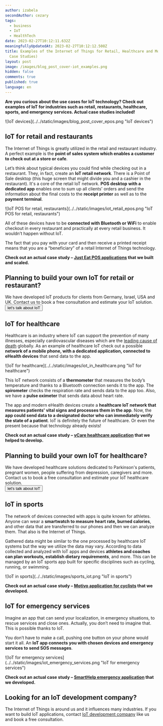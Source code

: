 ```yaml
---
author: izabela
secondAuthor: cezary
tags:
  - business
  - IoT
  - HealthTech
date: 2023-02-27T10:12:11.632Z
meaningfullyUpdatedAt: 2023-02-27T10:12:12.508Z
title: Examples of the Internet of Things for Retail, Healthcare and More (with
  Case Studies)
layout: post
image: /images/blog_post_cover-iot_examples.png
hidden: false
comments: true
published: true
language: en
---
```

**Are you curious about the use cases for IoT technology? Check out examples of IoT for industries such as retail, restaurants, healthcare, sports, and emergency services. Actual case studies included!**

<div className="image">![IoT devices](../../static/images/blog_post_cover_epos.png "IoT devices")</div>

## IoT for retail and restaurants

The Internet of Things is greatly utilized in the retail and restaurant industry. A perfect example is the **point of sales system which enables a customer to check out at a store or cafe**.

Let’s think about typical devices you could find while checking out in a restaurant. They, in fact, create an **IoT retail network**. There is a Point of Sale desktop (this huge screen that might divide you and a cashier in the restaurant). It's a core of the retail IoT network. **POS desktop** **with a dedicated app** enables one to sum up all clients' orders and send the information about the final costs to the **receipt printer** as well as to the **payment terminal**. 

<div className="image">![IoT POS for retail, restaurants](../../static/images/iot_retail_epos.png "IoT POS for retail, restaurants")</div>

All of these devices have to be **connected with Bluetooth or WiFi** to enable checkout in every restaurant and practically at every retail business. It wouldn’t happen without IoT.

The fact that you pay with your card and then receive a printed receipt means that you are a “beneficiary” of a retail Internet of Things technology.

**Check out an actual case study – [Just Eat POS applications](/projects/system-for-restaurants) that we built and scaled.**

<div className="block-button"><h2>Planning to build your own IoT for retail or restaurant?</h2><div>We have developed IoT products for clients from Germany, Israel, USA and UK. Contact us to book a free consultation and estimate your IoT solution.</div><a href="/start-project"><button>let's talk about IoT</button></a></div>

## IoT for healthcare

Healthcare is an industry where IoT can support the prevention of many illnesses, especially cardiovascular diseases which are the [leading cause of death](https://www.who.int/health-topics/cardiovascular-diseases#tab=tab_1) globally. As an example of healthcare IoT check out a possible **network of a mobile phone, with a dedicated application, connected to eHealth devices** that send data to the app.

<div className="image">![IoT for healthcare](../../static/images/iot_in_healthcare.png "IoT for healthcare")</div>

This IoT network consists of a **thermometer** that measures the body’s temperature and thanks to a Bluetooth connection sends it to the app. The **spirometer** checks the respiration rate and sends data to the app too. Also, we have a **pulse oximeter** that sends data about heart rate. 

The app and modern eHealth devices create a **healthcare IoT network that measures patients' vital signs and processes them in the app**. Now, the **app could send data to a designated doctor who can immediately verify the state of a patient**. IoT is definitely the future of healthcare. Or even the present because that technology already exists!

**Check out an actual case study – [vCare healthcare application](/projects/vCare) that we helped to develop.**

<div className="block-button"><h2>Planning to build your own IoT for healthcare?</h2><div>We have developed healthcare solutions dedicated to Parkinson's patients, pregnant women, people suffering from depression, caregivers and more. Contact us to book a free consultation and estimate your IoT healthcare solution.</div><a href="/start-project"><button>let's talk about IoT</button></a></div>

## IoT in sports

The network of devices connected with apps is quite known for athletes. Anyone can wear a **smartwatch to measure heart rate, burned calories**, and other data that are transferred to our phones and then we can analyze them. That also is the Internet of Things. 

Gathered data might be similar to the one processed by healthcare IoT systems but the way we utilize the data may vary. According to data collected and analyzed with IoT apps and devices **athletes and coaches can plan workouts, establish dietary requirements**, and more. This can be managed by an IoT sports app built for specific disciplines such as cycling, running, or swimming.

<div className="image">![IoT in sports](../../static/images/sports_iot.png "IoT in sports")</div>

**Check out an actual case study – [Motivo application for cyclists](/projects/motivo) that we developed.**

## IoT for emergency services

Imagine an app that can send your localization, in emergency situations, to rescue services and close ones. Actually, you don’t need to imagine that. This is possible thanks to IoT.

You don’t have to make a call, pushing one button on your phone would start it all. An **IoT app connects you with chosen devices and emergency services to send SOS messages**.

<div className="image">![IoT for emergency services](../../static/images/iot_emergency_services.png "IoT for emergency services")</div>

**Check out an actual case study – [SmartHelp emergency application](/projects/smarthelp) that we developed.**

## Looking for an IoT development company?

The Internet of Things is around us and it influences many industries. If you want to build IoT applications, contact [IoT development company](/our-areas/iot-development) like us and book a free consultation.
